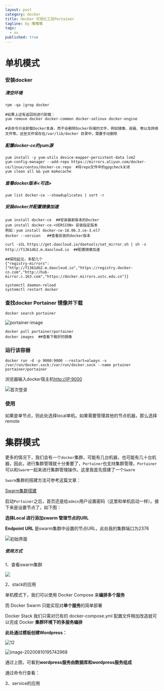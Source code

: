 ```yaml
---
layout: post
category: docker
title: docker 可视化工具Portainer
tagline: by 噜噜噜
tags: 
  - xx
published: true
---
```




<!--more-->

# 单机模式

### 安装docker

##### 清空环境

```
rpm -qa |grep docker

#如果上述有返回则进行卸载：
yum remove docker docker-common docker-selinux docker-engine 

#该命令只会卸载Docker本身，而不会删除Docker存储的文件，例如镜像、容器、卷以及网络文件等。这些文件保存在/var/lib/docker 目录中，需要手动删除
```

##### 配置docker-ce的yum源

```
yum install -y yum-utils device-mapper-persistent-data lvm2
yum-config-manager --add-repo https://mirrors.aliyun.com/docker-ce/linux/centos/docker-ce.repo  #将repo文件中的gpgcheck关闭
yum clean all && yum makecache
```

##### 查看docker版本<可选>

```
yum list docker-ce --showduplicates | sort -r
```

##### 安装docker并配置镜像加速

```
yum install docker-ce  ##安装最新版本的Docker
yum install docker-ce-<VERSION> 安装指定版本
例如：yum install docker-ce-18.06.3.ce-3.el7
docker --version   ##查看安装的docker版本

curl -sSL https://get.daocloud.io/daotools/set_mirror.sh | sh -s http://f1361db2.m.daocloud.io  ##配置镜像加速

##保险起见，多配几个
{"registry-mirrors": ["http://f1361db2.m.daocloud.io","https://registry.docker-cn.com","http://hub-mirror.c.163.com","https://docker.mirrors.ustc.edu.cn"]}

systemctl daemon-reload
systemctl restart docker 
```

### 查找docker Portainer 镜像并下载

```
docker search portainer
```

![portainer-image](https://i.loli.net/2020/08/08/CdO1gBMWrPijTcm.png)

```
docker pull portainer/portainer
docker images  ##查看下载好的镜像
```

### 运行该容器

```
docker run -d -p 9000:9000 --restart=always -v /var/run/docker.sock:/var/run/docker.sock --name prtainer  portainer/portainer
```

浏览器输入docker宿主机[http://IP:9000](http://ip:9000/)

![首次登录](https://i.loli.net/2020/08/08/PjsLoHEeTXWz9ZA.png)



### 使用

如果是单节点，则此处选择local单机。如果需要管理其他的节点机器，那么选择remote



# 集群模式

更多的情况下，我们会有一个`docker`集群，可能有几台机器，也可能有几十台机器，因此，进行集群管理就十分重要了，`Portainer`也支持集群管理，`Portainer`可以和`Swarm`一起来进行集群管理操作。这里我首先搭建了一个`Swarm`

`Swarm`集群的搭建方法可参考这篇文章：

[Swarm集群搭建](https://easywawa.github.io/2020/08/08/swarm%E9%9B%86%E7%BE%A4%E6%90%AD%E5%BB%BA/)

启动`Portainer`之后，首页还是给`admin`用户设置密码（这里和单机启动一样）。接下来是设置节点了，如下图：

**选择Local 进行添加swarm 管理节点的URL**

**Endpoint URL** 是swarm集群中设置的节点URL，此处我的集群端口为2376

![初始界面](https://i.loli.net/2020/08/08/7ieFGusxkW3ItVr.png)



##### 使用方式

1、查看swarm集群

![](https://i.loli.net/2020/08/10/QUq6akCc4FoMXZA.png)

2、stack的应用

单机模式下，我们可以使用 Docker Compose 来**编排多个服务**

而 Docker Swarm 只能实现对**单个服务**的简单部署

Docker Stack 我们只需对已有的 docker-compose.yml 配置文件稍加改造就可以完成 Docker **集群环境下的多服务编排**

**此处通过模板创建Wordpress：**

![12](https://i.loli.net/2020/08/10/VtEhw8cjITsu94F.png)

![image-20200810195742968](https://i.loli.net/2020/08/10/rXy6RLxE5wazBgl.png)

通过上图，可看到**wordpress服务由数据库和wordpress服务组成**



通过命令行查看：



3、service的应用



